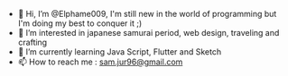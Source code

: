 - 👋 Hi, I’m @Elphame009, I'm still new in the world of programming but I'm doing my best to conquer it ;)
- 👀 I’m interested in japanese samurai period, web design, traveling and crafting
- 🌱 I’m currently learning Java Script, Flutter and Sketch
- 📫 How to reach me : sam.jur96@gmail.com

<!---
Elphame009/Elphame009 is a ✨ special ✨ repository because its `README.md` (this file) appears on your GitHub profile.
You can click the Preview link to take a look at your changes.
--->
